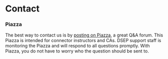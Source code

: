 # Contact

### Piazza

The best way to contact us is by [posting on Piazza](https://piazza.com/berkeley/other/cs97), a great Q&A forum. This Piazza is intended for connector instructors and CAs. DSEP support staff is monitoring the Piazza and will respond to all questions promptly. With Piazza, you do not have to worry who the question should be sent to.

